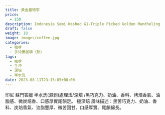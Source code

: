 ```yaml
---
title: 黃金曼特寧
price:
  - 150
description: Indonesia Semi Washed G1-Triple Picked Golden Mandheling
draft: false
weight: 18
image: images/coffee.jpg
categories:
  - 咖啡
  - 手沖黑咖啡（熱）
tags:
  - 咖啡
  - 手沖
  - 深培
  - 半水洗
date: 2023-08-11T23:15:05+08:00
---
```

印尼 蘇門答臘 
半水洗(濕剝)處理法/深焙 /黑巧克力、奶油、香料、烤焙香氣、油脂感、微炭焙香、口感厚實尾韻足。 極深焙 風味描述：黑苦巧克力、奶油、香料、炭焙香氣、油脂豐厚、微苦回甘、口感厚實、尾韻綿長。